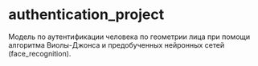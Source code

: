 # authentication_project


Модель по аутентификации человека по геометрии лица при помощи алгоритма Виолы-Джонса и предобученных нейронных сетей (face_recognition).
